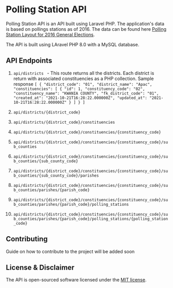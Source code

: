 # Polling Station API

Polling Station API is an API built using Laravel PHP. The application's data is based on pollings stations as of 2016. The data can be found here [Polling Station Layout for 2016 General Elections](https://www.ec.or.ug/pub/Layout%20of%20the%20Polling%20Station%20for%202016%20General%20Elections.pdf).

The API is built using LAravel PHP 8.0 with a MySQL database.


## API Endpoints

1. `api/districts ` - This route returns all the districts. Each district is return with associated constituencies as a PHP collection.
Sample response 
    ```[ { "district_code": "01", "district_name": "Apac", "constituencies": [ { "id": 1, "constituency_code": "02", "constituency_name": "KWANIA COUNTY", "fk_district_code": "01", "created_at": "2021-10-21T16:28:22.000000Z", "updated_at": "2021-10-21T16:28:22.000000Z" } ] } ]```
    
2. ```api/districts/{district_code} ```
3. ```api/districts/{district_code}/constituencies ```
4. ```api/districts/{district_code}/constituencies/{constituency_code} ```
5. ```api/districts/{district_code}/constituencies/{constituency_code}/sub_counties ```
6. ```api/districts/{district_code}/constituencies/{constituency_code}/sub_counties/{sub_county_code} ```
7. ```api/districts/{district_code}/constituencies/{constituency_code}/sub_counties/{sub_county_code}/parishes ```
8. ```api/districts/{district_code}/constituencies/{constituency_code}/sub_counties/parishes/{parish_code} ```
9. ```api/districts/{district_code}/constituencies/{constituency_code}/sub_counties/parishes/{parish_code}/polling_stations ```
10. ```api/districts/{district_code}/constituencies/{constituency_code}/sub_counties/parishes/{parish_code}/polling_stations/{polling_station_code} ```

## Contributing

Guide on how to contribute to the project will be added soon


## License & Disclaimer

The API is open-sourced software licensed under the [MIT license](https://opensource.org/licenses/MIT).

